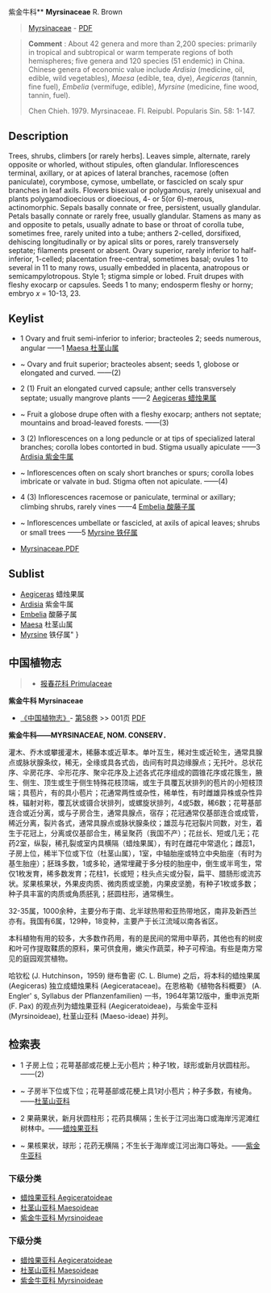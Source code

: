 紫金牛科** **Myrsinaceae** R. Brown

> [Myrsinaceae](http://www.iplant.cn/info/Myrsinaceae?t=foc) - [PDF](http://www.iplant.cn/foc/pdf/Myrsinaceae.pdf)

> **Comment** : 
> About 42 genera and more than 2,200 species: primarily in tropical and subtropical or warm temperate regions of both hemispheres; five genera and 120 species (51 endemic) in China.
> Chinese genera of economic value include *Ardisia* (medicine, oil, edible, wild vegetables), *Maesa* (edible, tea, dye), *Aegiceras* (tannin, fine fuel), *Embelia* (vermifuge, edible), *Myrsine* (medicine, fine wood, tannin, fuel). 
> 
> Chen Chieh. 1979. Myrsinaceae. Fl. Reipubl. Popularis Sin. 58: 1-147.

## Description

Trees, shrubs, climbers [or rarely herbs]. Leaves simple, alternate, rarely opposite or whorled, without stipules, often glandular. Inflorescences terminal, axillary, or at apices of lateral branches, racemose (often paniculate), corymbose, cymose, umbellate, or fascicled on scaly spur branches in leaf axils. Flowers bisexual or polygamous, rarely unisexual and plants polygamodioecious or dioecious, 4- or 5(or 6)-merous, actinomorphic. Sepals basally connate or free, persistent, usually glandular. Petals basally connate or rarely free, usually glandular. Stamens as many as and opposite to petals, usually adnate to base or throat of corolla tube, sometimes free, rarely united into a tube; anthers 2-celled, dorsifixed, dehiscing longitudinally or by apical slits or pores, rarely transversely septate; filaments present or absent. Ovary superior, rarely inferior to half-inferior, 1-celled; placentation free-central, sometimes basal; ovules 1 to several in 11 to many rows, usually embedded in placenta, anatropous or semicampylotropous. Style 1; stigma simple or lobed. Fruit drupes with fleshy exocarp or capsules. Seeds 1 to many; endosperm fleshy or horny; embryo *x* = 10-13, 23.

## Keylist

* 1 Ovary and fruit semi-inferior to inferior; bracteoles 2; seeds numerous, angular  ——1 [Maesa 杜茎山属](http://www.iplant.cn/info/Maesa?t=foc)
* ~ Ovary and fruit superior; bracteoles absent; seeds 1, globose or elongated and curved.  ——(2)
* 2 (1) Fruit an elongated curved capsule; anther cells transversely septate; usually mangrove plants  ——2 [Aegiceras 蜡烛果属](Aegiceras-蜡烛果属.md)
* ~ Fruit a globose drupe often with a fleshy exocarp; anthers not septate; mountains and broad-leaved forests.  ——(3)
* 3 (2) Inflorescences on a long peduncle or at tips of specialized lateral branches; corolla lobes contorted in bud. Stigma usually apiculate  ——3 [Ardisia 紫金牛属](http://www.iplant.cn/info/Ardisia?t=foc)
* ~ Inflorescences often on scaly short branches or spurs; corolla lobes imbricate or valvate in bud. Stigma often not apiculate.  ——(4)
* 4 (3) Inflorescences racemose or paniculate, terminal or axillary; climbing shrubs, rarely vines  ——4 [Embelia 酸藤子属](http://www.iplant.cn/info/Embelia?t=foc)
* ~ Inflorescences umbellate or fascicled, at axils of apical leaves; shrubs or small trees  ——5 [Myrsine 铁仔属](http://www.iplant.cn/info/Myrsine?t=foc)

* [Myrsinaceae.PDF](http://www.iplant.cn/foc/pdf/Myrsinaceae.pdf)

## Sublist

* [Aegiceras](Aegiceras-蜡烛果属.md) 蜡烛果属
* [Ardisia](http://www.iplant.cn/info/Ardisia?t=foc)
 紫金牛属
* [Embelia](http://www.iplant.cn/info/Embelia?t=foc)
 酸藤子属
* [Maesa](http://www.iplant.cn/info/Maesa?t=foc)
 杜茎山属
* [Myrsine](http://www.iplant.cn/info/Myrsine?t=foc) 铁仔属"
}
## 中国植物志

> * [报春花科  Primulaceae](http://www.iplant.cn/info/Primulaceae?t=z)

**紫金牛科 Myrsinaceae**

* [《中国植物志》](http://www.iplant.cn/frps)- [第58卷](http://www.iplant.cn/frps/vol/58) >> 001页 [PDF](http://www.iplant.cn/frps/pdf/58/001z.pdf)

**紫金牛科——MYRSINACEAE, NOM. CONSERV．**

灌木、乔木或攀援灌木，稀藤本或近草本。单叶互生，稀对生或近轮生，通常具腺点或脉状腺条纹，稀无，全缘或具各式齿，齿间有时具边缘腺点；无托叶。总状花序、伞房花序、伞形花序、聚伞花序及上述各式花序组成的圆锥花序或花簇生，腋生、侧生、顶生或生于侧生特殊花枝顶端，或生于具覆瓦状排列的苞片的小短枝顶端；具苞片，有的具小苞片；花通常两性或杂性，稀单性，有时雌雄异株或杂性异株，辐射对称，覆瓦状或镊合状排列，或螺旋状排列，4或5数，稀6数；花萼基部连合或近分离，或与子房合生，通常具腺点，宿存；花冠通常仅基部连合或成管，稀近分离，裂片各式，通常具腺点或脉状腺条纹；雄蕊与花冠裂片同数，对生，着生于花冠上，分离或仅基部合生，稀呈聚药（我国不产）；花丝长、短或几无；花药2室，纵裂，稀孔裂或室内具横隔（蜡烛果属），有时在雌花中常退化；雌蕊1，子房上位，稀半下位或下位（杜茎山属），1室，中轴胎座或特立中央胎座（有时为基生胎座）；胚珠多数，1或多轮，通常埋藏于多分枝的胎座中，倒生或半弯生，常仅1枚发育，稀多数发育；花柱1，长或短；柱头点尖或分裂，扁平、腊肠形或流苏状。浆果核果状，外果皮肉质、微肉质或坚脆，内果皮坚脆，有种子1枚或多数；种子具丰富的肉质或角质胚乳；胚圆柱形，通常横生。

32-35属，1000余种，主要分布于南、北半球热带和亚热带地区，南非及新西兰亦有。我国有6属，129种，18变种，主要产于长江流域以南各省区。

本科植物有用的较多，大多数作药用，有的是民间的常用中草药，其他也有的树皮和叶可作提取鞣质的原料，果可供食用，嫩尖作蔬菜，种子可榨油。有些是南方常见的庭园观赏植物。

哈钦松 (J. Hutchinson，1959) 继布鲁密 (C. L. Blume) 之后，将本科的蜡烛果属 (Aegiceras) 独立成蜡烛果科 (Aegicerataceae)。在恩格勒《植物各科概要》 (A. Engler' s, Syllabus der Pflanzenfamilien) 一书，1964年第12版中，重申派克斯 (F. Pax) 的观点列为蜡烛果亚科 (Aegiceratoideae)，与紫金牛亚科 (Myrsinoideae), 杜茎山亚科 (Maeso-ideae) 并列。

## 检索表
* 1 子房上位；花萼基部或花梗上无小苞片；种子1枚，球形或新月状圆柱形。——(2)
* ~ 子房半下位或下位；花萼基部或花梗上具1对小苞片；种子多数，有棱角。——[杜茎山亚科](http://www.iplant.cn/info/Maesoideae?t=z)

* 2 果蒴果状，新月状圆柱形；花药具横隔；生长于江河出海口或海岸污泥滩红树林中。——[蜡烛果亚科](http://www.iplant.cn/info/Aegiceratoideae?t=z)
* ~ 果核果状，球形；花药无横隔；不生长于海岸或江河出海口等处。——[紫金牛亚科](http://www.iplant.cn/info/Myrsinoideae?t=z)

### 下级分类
* [蜡烛果亚科  Aegiceratoideae](http://www.iplant.cn/info/Aegiceratoideae?t=z)
* [杜茎山亚科  Maesoideae](http://www.iplant.cn/info/Maesoideae?t=z)
* [紫金牛亚科  Myrsinoideae](http://www.iplant.cn/info/Myrsinoideae?t=z)

### 下级分类
* [蜡烛果亚科  Aegiceratoideae](http://iplant.cn/info/sp/Aegiceratoideae?t=z)
* [杜茎山亚科  Maesoideae](http://iplant.cn/info/sp/Maesoideae?t=z)
* [紫金牛亚科  Myrsinoideae](http://iplant.cn/info/sp/Myrsinoideae?t=z)
